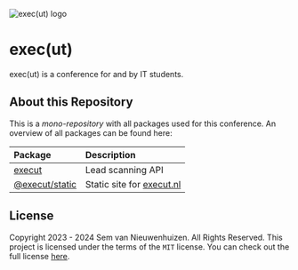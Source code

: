 ![exec(ut) logo](./icon.svg)

# exec(ut)

exec(ut) is a conference for and by IT students.

## About this Repository

This is a _mono-repository_ with all packages used for this conference. An overview of all packages can be found here:

| Package                              | Description                                     |
| :----------------------------------- | :---------------------------------------------- |
| [execut](./packages/execut/)         | Lead scanning API                               |
| [@execut/static](./packages/static/) | Static site for [execut.nl](https://execut.nl/) |

## License

Copyright 2023 - 2024 Sem van Nieuwenhuizen. All Rights Reserved. This project is licensed under the terms of the `MIT` license. You can check out the full license [here](./LICENSE).
